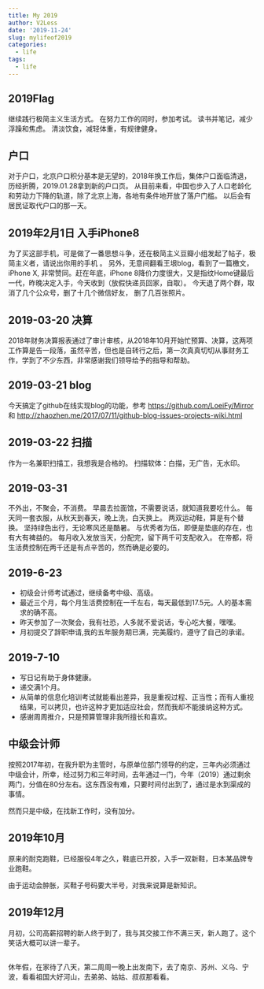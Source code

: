 ```yaml
---
title: My 2019
author: V2Less
date: '2019-11-24'
slug: mylifeof2019
categories:
  - life
tags:
  - life
---
```

## 2019Flag
继续践行极简主义生活方式。
在努力工作的同时，参加考试。
读书并笔记，减少浮躁和焦虑。
清淡饮食，减轻体重，有规律健身。

## 户口
对于户口，北京户口积分基本是无望的，2018年换工作后，集体户口面临清退，历经折腾，2019.01.28拿到新的户口页。
从目前来看，中国也步入了人口老龄化和劳动力下降的轨道，除了北京上海，各地有条件地开放了落户门槛。
以后会有居民证取代户口的那一天。
## 2019年2月1日 入手iPhone8
为了买这部手机，可是做了一番思想斗争，还在极简主义豆瓣小组发起了帖子，极简主义者，请说出你用的手机 。
另外，无意间翻看王垠blog，看到了一篇檄文，iPhone X, 非常赞同。赶在年底，iPhone 8降价力度很大，又是指纹Home键最后一代，昨晚决定入手，今天收到（放假快递员回家，自取）。 今天退了两个群，取消了几个公众号，删了十几个微信好友， 删了几百张照片。
## 2019-03-20 决算
2018年财务决算报表通过了审计审核，从2018年10月开始忙预算、决算，这两项工作算是告一段落，虽然辛苦，但也是自转行之后，第一次真真切切从事财务工作，学到了不少东西，非常感谢我们领导给予的指导和帮助。
## 2019-03-21 blog
今天搞定了github在线实现blog的功能，参考 https://github.com/LoeiFy/Mirror  和 http://zhaozhen.me/2017/07/11/github-blog-issues-projects-wiki.html 
## 2019-03-22 扫描
作为一名兼职扫描工，我想我是合格的。
扫描软体：白描，无广告，无水印。
## 2019-03-31
不外出，不聚会，不消费。
早晨去拉面馆，不需要说话，就知道我要吃什么。
每天同一套衣服，从秋天到春天，晚上洗，白天换上。
两双运动鞋，算是有个替换。
坚持绿色出行，无论寒风还是酷暑。
与优秀者为伍，即便是垫底的存在，也有大有裨益的。
每月收入发放当天，分配完，留下两千可支配收入。
在帝都，将生活费控制在两千还是有点辛苦的，然而确是必要的。

## 2019-6-23
* 初级会计师考试通过，继续备考中级、高级。
* 最近三个月，每个月生活费控制在一千左右，每天最低到17.5元。人的基本需求的确不高。
* 昨天参加了一次聚会，我有社恐，人多就不爱说话，专心吃大餐，嘿嘿。
* 月初提交了辞职申请,我的五年服务期已满，完美履约，遵守了自己的承诺。

## 2019-7-10
* 写日记有助于身体健康。
* 递交满1个月。
* 从简单的信息化培训考试就能看出差异，我是重视过程、正当性；而有人重视结果，可以拷贝，也许这种才更加适应社会，然而我却不能接纳这种方式。
* 感谢周周推介，只是预算管理非我所擅长和喜欢。

##  中级会计师

按照2017年初，在我升职为主管时，与原单位部门领导的约定，三年内必须通过中级会计，所幸，经过努力和三年时间，去年通过一门，今年（2019）通过剩余两门，分值在80分左右。这东西没有难，只要时间付出到了，通过是水到渠成的事情。

然而只是中级，在找新工作时，没有加分。


## 2019年10月

原来的耐克跑鞋，已经服役4年之久，鞋底已开胶，入手一双新鞋，日本某品牌专业跑鞋。

由于运动会肿胀，买鞋子号码要大半号，对我来说算是新知识。


## 2019年12月
月初，公司高薪招聘的新人终于到了，我与其交接工作不满三天，新人跑了。这个笑话大概可以讲一辈子。

## 

休年假，在家待了八天，第二周周一晚上出发南下，去了南京、苏州、义乌、宁波，看看祖国大好河山，去弟弟、姑姑、叔叔那看看。

## 






